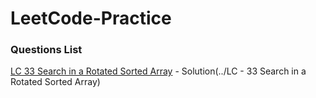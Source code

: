 # LeetCode-Practice


### Questions List

[LC 33 Search in a Rotated Sorted Array](https://leetcode.com/problems/search-in-rotated-sorted-array) - Solution(../LC - 33 Search in a Rotated Sorted Array)
